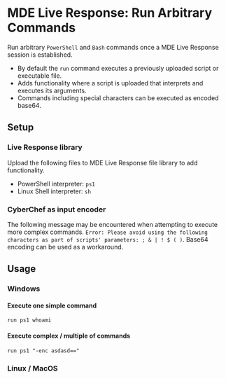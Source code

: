 # MDE Live Response: Run Arbitrary Commands
Run arbitrary `PowerShell` and `Bash` commands once a MDE Live Response session is established. 
* By default the `run` command executes a previously uploaded script or executable file.
* Adds functionality where a script is uploaded that interprets and executes its arguments.
* Commands including special characters can be executed as encoded base64.

## Setup
### Live Response library
Upload the following files to MDE Live Response file library to add functionality.
* PowerShell interpreter: `ps1`
* Linux Shell interpreter: `sh`
  
### CyberChef as input encoder
The following message may be encountered when attempting to execute more complex commands.
`Error: Please avoid using the following characters as part of scripts' parameters: ; & | ! $ ( )`. 
Base64 encoding can be used as a workaround.

## Usage
### Windows
#### Execute one simple command
```
run ps1 whoami
```
#### Execute complex / multiple of commands
```
run ps1 "-enc asdasd=="
```

### Linux / MacOS
```
```
